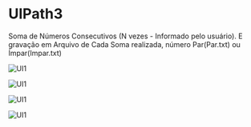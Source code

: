 # UIPath3
Soma de Números Consecutivos (N vezes - Informado pelo usuário). E gravação em Arquivo de Cada Soma realizada, número Par(Par.txt) ou Ímpar(Impar.txt)



![UI1](https://github.com/fellipespfc/UIPath3/blob/main/Fotos/1.JPG)


![UI1](https://github.com/fellipespfc/UIPath3/blob/main/Fotos/2.JPG)


![UI1](https://github.com/fellipespfc/UIPath3/blob/main/Fotos/3.JPG)



![UI1](https://github.com/fellipespfc/UIPath3/blob/main/Fotos/4.JPG)

